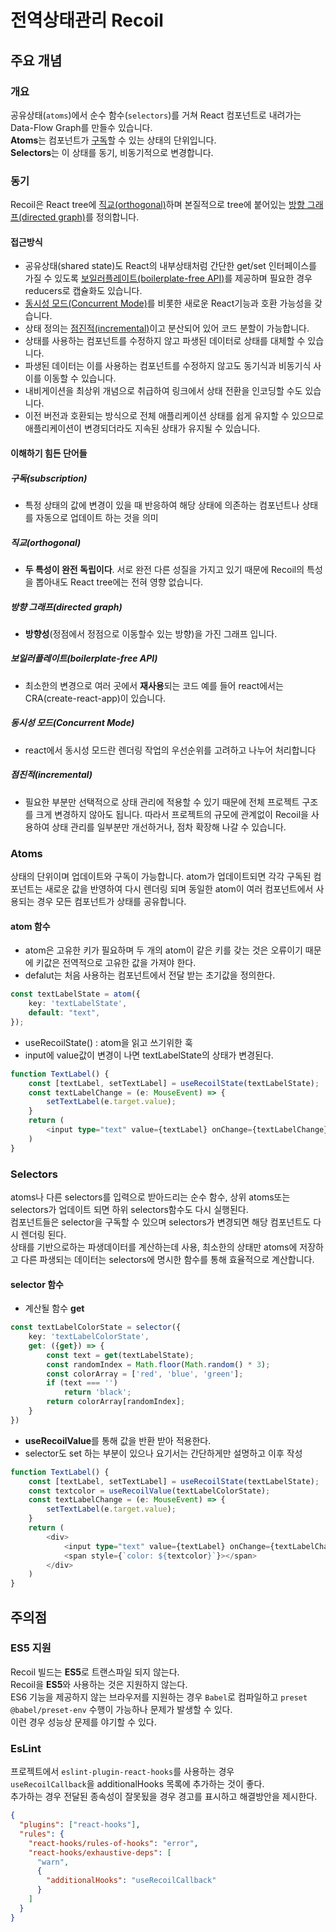# 전역상태관리 Recoil

## 주요 개념

### 개요

공유상태(`atoms`)에서 순수 함수(`selectors`)를 거쳐 React 컴포넌트로 내려가는 Data-Flow Graph를 만들수 있습니다.  
**Atoms**는 컴포넌트가 [구독](#구독subscription)할 수 있는 상태의 단위입니다.  
**Selectors**는 이 상태를 동기, 비동기적으로 변경합니다.

### 동기

Recoil은 React tree에 [직교(orthogonal)](#직교orthogonal)하며 본질적으로 tree에 붙어있는 [방향 그래프(directed graph)](#방향-그래프directed-graph)를 정의합니다.  

#### 접근방식

- 공유상태(shared state)도 React의 내부상태처럼 간단한 get/set 인터페이스를 가질 수 있도록 [보일러플레이트(boilerplate-free API)](#보일러플레이트boilerplate-free-api)를 제공하며 필요한 경우 reducers로 캡슐화도 있습니다.
- [동시성 모드(Concurrent Mode)](#동시성-모드concurrent-mode)를 비롯한 새로운 React기능과 호환 가능성을 갖습니다.
- 상태 정의는 [점진적(incremental)](#점진적incremental)이고 분산되어 있어 코드 분할이 가능합니다.
- 상태를 사용하는 컴포넌트를 수정하지 않고 파생된 데이터로 상태를 대체할 수 있습니다.
- 파생된 데이터는 이를 사용하는 컴포넌트를 수정하지 않고도 동기식과 비동기식 사이를 이동할 수 있습니다.
- 내비게이션을 최상위 개념으로 취급하여 링크에서 상태 전환을 인코딩할 수도 있습니다.
- 이전 버전과 호환되는 방식으로 전체 애플리케이션 상태를 쉽게 유지할 수 있으므로 애플리케이션이 변경되더라도 지속된 상태가 유지될 수 있습니다.

#### 이해하기 힘든 단어들

##### **구독(subscription)**

- 특정 상태의 값에 변경이 있을 때 반응하여 해당 상태에 의존하는 컴포넌트나 상태를 자동으로 업데이트 하는 것을 의미

##### **직교(orthogonal)**

- **두 특성이 완전 독립이다**. 서로 완전 다른 성질을 가지고 있기 때문에 Recoil의 특성을 뽑아내도 React tree에는 전혀 영향 없습니다.

##### **방향 그래프(directed graph)**

- **방향성**(정점에서 정점으로 이동할수 있는 방향)을 가진 그래프 입니다.

##### **보일러플레이트(boilerplate-free API)**

- 최소한의 변경으로 여러 곳에서 **재사용**되는 코드 예를 들어 react에서는 CRA(create-react-app)이 있습니다.

##### **동시성 모드(Concurrent Mode)**

- react에서 동시성 모드란 렌더링 작업의 우선순위를 고려하고 나누어 처리합니다

##### **점진적(incremental)**

- 필요한 부분만 선택적으로 상태 관리에 적용할 수 있기 때문에 전체 프로젝트 구조를 크게 변경하지 않아도 됩니다. 따라서 프로젝트의 규모에 관계없이 Recoil을 사용하여 상태 관리를 일부분만 개선하거나, 점차 확장해 나갈 수 있습니다.

### Atoms

상태의 단위이며 업데이트와 구독이 가능합니다. atom가 업데이트되면 각각 구독된 컴포넌트는 새로운 값을 반영하여 다시 렌더링 되며 동일한 atom이 여러 컴포넌트에서 사용되는 경우 모든 컴포넌트가 상태를 공유합니다.

#### atom 함수

- atom은 고유한 키가 필요하며 두 개의 atom이 같은 키를 갖는 것은 오류이기 때문에 키값은 전역적으로 고유한 값을 가져야 한다.
- defalut는 처음 사용하는 컴포넌트에서 전달 받는 초기값을 정의한다.

```typescript
const textLabelState = atom({
    key: 'textLabelState',
    default: "text",
});
```

- useRecoilState() : atom을 읽고 쓰기위한 훅
- input에 value값이 변경이 나면 textLabelState의 상태가 변경된다.

```typescript
function TextLabel() {
    const [textLabel, setTextLabel] = useRecoilState(textLabelState);
    const textLabelChange = (e: MouseEvent) => {
        setTextLabel(e.target.value);
    }
    return (
        <input type="text" value={textLabel} onChange={textLabelChange} />
    )
}
```

### Selectors

atoms나 다른 selectors를 입력으로 받아드리는 순수 함수, 상위 atoms또는 selectors가 업데이트 되면 하위 selectors함수도 다시 실행된다.  
컴포넌트들은 selector을 구독할 수 있으며 selectors가 변경되면 해당 컴포넌트도 다시 렌더링 된다.  
상태를 기반으로하는 파생데이터를 계산하는데 사용, 최소한의 상태만 atoms에 저장하고 다른 파생되는 데이터는 selectors에 명시한 함수를 통해 효율적으로 계산합니다.

#### selector 함수

- 계산될 함수 **get**

```typescript
const textLabelColorState = selector({
    key: 'textLabelColorState',
    get: ({get}) => {
        const text = get(textLabelState);
        const randomIndex = Math.floor(Math.random() * 3);
        const colorArray = ['red', 'blue', 'green'];
        if (text === '')
            return 'black';
        return colorArray[randomIndex];
    }
})
```

- **useRecoilValue**를 통해 값을 반환 받아 적용한다.
- selector도 set 하는 부분이 있으나 요기서는 간단하게만 설명하고 이후 작성

```typescript
function TextLabel() {
    const [textLabel, setTextLabel] = useRecoilState(textLabelState);
    const textcolor = useRecoilValue(textLabelColorState);
    const textLabelChange = (e: MouseEvent) => {
        setTextLabel(e.target.value);
    }
    return (
        <div>
            <input type="text" value={textLabel} onChange={textLabelChange} />
            <span style={`color: ${textcolor}`}></span>
        </div>
    )
}
```

## 주의점

### ES5 지원

Recoil 빌드는 **ES5**로 트랜스파일 되지 않는다.  
Recoil을 **ES5**와 사용하는 것은 지원하지 않는다.  
ES6 기능을 제공하지 않는 브라우저를 지원하는 경우 `Babel`로 컴파일하고 `preset @babel/preset-env` 수행이 가능하나 문제가 발생할 수 있다.  
이런 경우 성능상 문제를 야기할 수 있다.

### EsLint

프로젝트에서 `eslint-plugin-react-hooks`를 사용하는 경우  
`useRecoilCallback`을 additionalHooks 목록에 추가하는 것이 좋다.  
추가하는 경우 전달된 종속성이 잘못됬을 경우 경고를 표시하고 해결방안을 제시한다.

```json
{
  "plugins": ["react-hooks"],
  "rules": {
    "react-hooks/rules-of-hooks": "error",
    "react-hooks/exhaustive-deps": [
      "warn",
      {
        "additionalHooks": "useRecoilCallback"
      }
    ]
  }
}
```
